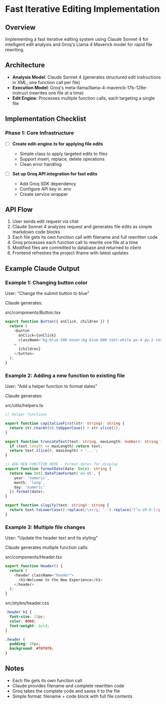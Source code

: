 # Fast Iterative Editing Implementation

## Overview
Implementing a fast iterative editing system using Claude Sonnet 4 for intelligent edit analysis and Groq's Llama 4 Maverick model for rapid file rewriting.

## Architecture
- **Analysis Model**: Claude Sonnet 4 (generates structured edit instructions in XML, one function call per file)
- **Execution Model**: Groq's meta-llama/llama-4-maverick-17b-128e-instruct (rewrites one file at a time)
- **Edit Engine**: Processes multiple function calls, each targeting a single file

## Implementation Checklist

### Phase 1: Core Infrastructure
- [ ] **Create edit-engine.ts for applying file edits**
  - Simple class to apply targeted edits to files
  - Support insert, replace, delete operations
  - Clean error handling

- [ ] **Set up Groq API integration for fast edits**
  - Add Groq SDK dependency
  - Configure API key in .env
  - Create service wrapper

## API Flow
1. User sends edit request via chat
2. Claude Sonnet 4 analyzes request and generates file edits as simple markdown code blocks
3. Each file gets its own function call with filename and full rewritten code
4. Groq processes each function call to rewrite one file at a time
5. Modified files are committed to database and returned to client
6. Frontend refreshes the project iframe with latest updates

## Example Claude Output

### Example 1: Changing button color
User: "Change the submit button to blue"

Claude generates:

src/components/Button.tsx
```typescript
export function Button({ onClick, children }) {
  return (
    <button 
      onClick={onClick}
      className="bg-blue-500 hover:bg-blue-600 text-white px-4 py-2 rounded"
    >
      {children}
    </button>
  );
}
```

### Example 2: Adding a new function to existing file
User: "Add a helper function to format dates"

Claude generates:

src/utils/helpers.ts
```typescript
// Helper functions

export function capitalizeFirst(str: string): string {
  return str.charAt(0).toUpperCase() + str.slice(1);
}

export function truncateText(text: string, maxLength: number): string {
  if (text.length <= maxLength) return text;
  return text.slice(0, maxLength) + '...';
}

// ADD NEW FUNCTION HERE - Format dates for display
export function formatDate(date: Date): string {
  return new Intl.DateTimeFormat('en-US', {
    year: 'numeric',
    month: 'long',
    day: 'numeric'
  }).format(date);
}

export function slugify(text: string): string {
  return text.toLowerCase().replace(/\s+/g, '-').replace(/[^a-z0-9-]/g, '');
}
```

### Example 3: Multiple file changes
User: "Update the header text and its styling"

Claude generates multiple function calls:

src/components/Header.tsx
```typescript
export function Header() {
  return (
    <header className="header">
      <h1>Welcome to the New Experience</h1>
    </header>
  );
}
```

src/styles/header.css
```css
.header h1 {
  font-size: 32px;
  color: #000;
  font-weight: bold;
}

.header {
  padding: 20px;
  background: #f0f0f0;
}
```

## Notes
- Each file gets its own function call
- Claude provides filename and complete rewritten code
- Groq takes the complete code and saves it to the file
- Simple format: filename + code block with full file contents
